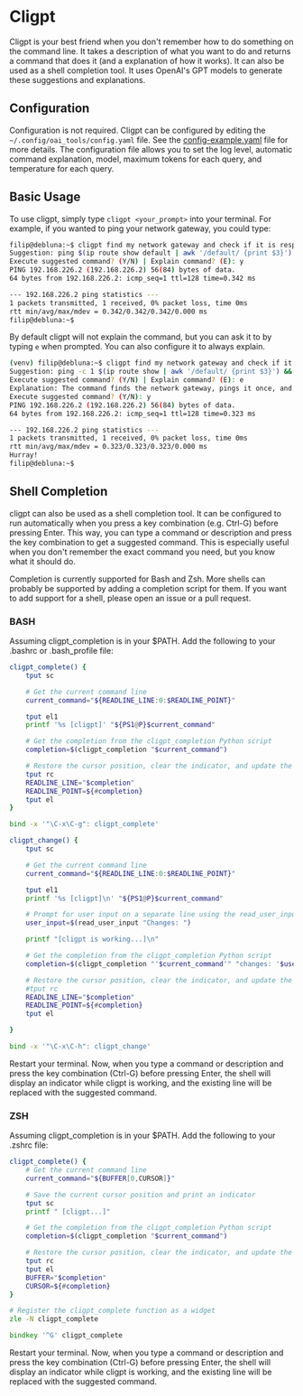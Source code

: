 # Cligpt
Cligpt is your best friend when you don't remember how to do something on the command line. It takes a description of what you want to do and returns a command that does it (and a explanation of how it works). It can also be used as a shell completion tool. It uses OpenAI's GPT models to generate these suggestions and explanations.

## Configuration
Configuration is not required. Cligpt can be configured by editing the `~/.config/oai_tools/config.yaml` file. See the [config-example.yaml](config-example.yaml) file for more details.
The configuration file allows you to set the log level, automatic command explanation, model, maximum tokens for each query, and temperature for each query.

## Basic Usage
To use cligpt, simply type `cligpt <your_prompt>` into your terminal. For example, if you wanted to ping your network gateway, you could type:

```bash
filip@debluna:~$ cligpt find my network gateway and check if it is responding
Suggestion: ping $(ip route show default | awk '/default/ {print $3}') -c 1
Execute suggested command? (Y/N) | Explain command? (E): y
PING 192.168.226.2 (192.168.226.2) 56(84) bytes of data.
64 bytes from 192.168.226.2: icmp_seq=1 ttl=128 time=0.342 ms

--- 192.168.226.2 ping statistics ---
1 packets transmitted, 1 received, 0% packet loss, time 0ms
rtt min/avg/max/mdev = 0.342/0.342/0.342/0.000 ms
filip@debluna:~$

```
By default cligpt will not explain the command, but you can ask it to by typing `e` when prompted. You can also configure it to always explain.

```bash
(venv) filip@debluna:~$ cligpt find my network gateway and check if it is responding. Say Hurray! if it is, and something is not right when it is not
Suggestion: ping -c 1 $(ip route show | awk '/default/ {print $3}') && echo "Hurray!" || echo "Something is not right"
Execute suggested command? (Y/N) | Explain command? (E): e
Explanation: The command finds the network gateway, pings it once, and outputs "Hurray!" if it responds, and "Something is not right" if it does not. It is safe to use. Task fulfilled.
Execute suggested command? (Y/N): y
PING 192.168.226.2 (192.168.226.2) 56(84) bytes of data.
64 bytes from 192.168.226.2: icmp_seq=1 ttl=128 time=0.323 ms

--- 192.168.226.2 ping statistics ---
1 packets transmitted, 1 received, 0% packet loss, time 0ms
rtt min/avg/max/mdev = 0.323/0.323/0.323/0.000 ms
Hurray!
filip@debluna:~$
```

## Shell Completion
cligpt can also be used as a shell completion tool. It can be configured to run automatically when you press a key combination (e.g. Ctrl-G) before pressing Enter. This way, you can type a command or description and press the key combination to get a suggested command. This is especially useful when you don't remember the exact command you need, but you know what it should do.

Completion is currently supported for Bash and Zsh. More shells can probably be supported by adding a completion script for them. If you want to add support for a shell, please open an issue or a pull request.

### BASH
Assuming cligpt_completion is in your $PATH. Add the following to your .bashrc or .bash_profile file:
```bash
cligpt_complete() {
    tput sc

    # Get the current command line
    current_command="${READLINE_LINE:0:$READLINE_POINT}"

    tput el1
    printf '%s [cligpt]' "${PS1@P}$current_command"

    # Get the completion from the cligpt_completion Python script
    completion=$(cligpt_completion "$current_command")

    # Restore the cursor position, clear the indicator, and update the command line
    tput rc
    READLINE_LINE="$completion"
    READLINE_POINT=${#completion}
    tput el
}

bind -x '"\C-x\C-g": cligpt_complete'

cligpt_change() {
    tput sc

    # Get the current command line
    current_command="${READLINE_LINE:0:$READLINE_POINT}"

    tput el1
    printf '%s [cligpt]\n' "${PS1@P}$current_command"

    # Prompt for user input on a separate line using the read_user_input function
    user_input=$(read_user_input "Changes: ")

    printf "[cligpt is working...]\n"

    # Get the completion from the cligpt_completion Python script
    completion=$(cligpt_completion "'$current_command'" "changes: '$user_input'")

    # Restore the cursor position, clear the indicator, and update the command line
    #tput rc
    READLINE_LINE="$completion"
    READLINE_POINT=${#completion}
    tput el

}

bind -x '"\C-x\C-h": cligpt_change'                  
```
Restart your terminal. Now, when you type a command or description and press the key combination (Ctrl-G) before pressing Enter, the shell will display an indicator while cligpt is working, and the existing line will be replaced with the suggested command.

### ZSH
Assuming cligpt_completion is in your $PATH. Add the following to your .zshrc file:
```zsh
cligpt_complete() {
    # Get the current command line
    current_command="${BUFFER[0,CURSOR]}"

    # Save the current cursor position and print an indicator
    tput sc
    printf " [cligpt...]"

    # Get the completion from the cligpt_completion Python script
    completion=$(cligpt_completion "$current_command")

    # Restore the cursor position, clear the indicator, and update the command line
    tput rc
    tput el
    BUFFER="$completion"
    CURSOR=${#completion}
}

# Register the cligpt_complete function as a widget
zle -N cligpt_complete

bindkey '^G' cligpt_complete
```
Restart your terminal. Now, when you type a command or description and press the key combination (Ctrl-G) before pressing Enter, the shell will display an indicator while cligpt is working, and the existing line will be replaced with the suggested command.
